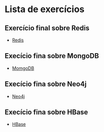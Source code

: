 # Lista de exercícios


## Exercício final sobre Redis
 * [Redis](redis)
 
## Execício fina sobre MongoDB
 * [MomgoDB](momgoDB)
 
## Execício fina sobre Neo4j
 * [Neo4j](neo4j)  
 
 ## Execício fina sobre HBase
 * [HBase](hbase)  
